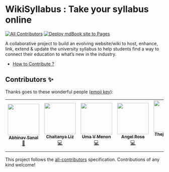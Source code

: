 # WikiSyllabus : Take your syllabus online
<!-- ALL-CONTRIBUTORS-BADGE:START - Do not remove or modify this section -->
[![All Contributors](https://img.shields.io/badge/all_contributors-7-orange.svg?style=flat-square)](#contributors-)  [![Deploy mdBook site to Pages](https://github.com/gtech-mulearn/WikiSyllabus/actions/workflows/mdbook.yml/badge.svg)](https://github.com/gtech-mulearn/WikiSyllabus/actions/workflows/mdbook.yml)
<!-- ALL-CONTRIBUTORS-BADGE:END -->
A collaborative project to build an evolving website/wiki to host, enhance, link, extend &amp; update the university syllabus to help students find a way to connect their education to what’s new in the industry.

* [How to Contribute ?](https://github.com/gtechatfg/WikiSyllabus/blob/main/CONTRIBUTING.md)

## Contributors ✨

Thanks goes to these wonderful people ([emoji key](https://allcontributors.org/docs/en/emoji-key)):

<!-- ALL-CONTRIBUTORS-LIST:START - Do not remove or modify this section -->
<!-- prettier-ignore-start -->
<!-- markdownlint-disable -->
<table>
  <tr>
    <td align="center"><a href="https://github.com/AbhinavSanal"><img src="https://avatars.githubusercontent.com/u/112882054?v=4?s=100" width="100px;" alt="" /><br /><sub><b>Abhinav Sanal</b></sub></a><br /><a href="https://github.com/gtech-mulearn/WikiSyllabus/commits?author=AbhinavSanal" title="Documentation">📖</a></td>
    <td align="center"><a href="https://github.com/CLiz17"><img src="https://avatars.githubusercontent.com/u/68838221?v=4?s=100" width="100px;" alt=""/><br /><sub><b>Chaitanya Liz</b></sub></a><br /><a href="https://github.com/gtechatfg/WikiSyllabus/commits?author=CLiz17" title="Code">💻</a></td>
    <td align="center"><a href="https://github.com/umavm"><img src="https://avatars.githubusercontent.com/u/80395383?v=4?s=100" width="100px;" alt=""/><br /><sub><b>Uma V Menon</b></sub></a><br /><a href="https://github.com/gtechatfg/WikiSyllabus/commits?author=umavm" title="Code">💻</a></td>
    <td align="center"><a href="https://github.com/Angelrose19"><img src="https://avatars.githubusercontent.com/u/84169295?v=4?s=100" width="100px;" alt=""/><br /><sub><b>Angel Rose</b></sub></a><br /><a href="https://github.com/gtechatfg/WikiSyllabus/commits?author=Angelrose19" title="Code">💻</a></td>
    <td align="center"><a href="https://github.com/ThejasKiranPS"><img src="https://avatars.githubusercontent.com/u/30928792?v=4?s=100" width="100px;" alt=""/><br /><sub><b>Thejas Kiran P S</b></sub></a><br /><a href="https://github.com/gtechatfg/WikiSyllabus/commits?author=ThejasKiranPS" title="Code">💻</a></td>
    <td align="center"><a href="https://github.com/IRJ2"><img src="https://avatars.githubusercontent.com/u/80707395?v=4?s=100" width="100px;" alt=""/><br /><sub><b>Irene Rose Johnson</b></sub></a><br /><a href="https://github.com/gtechatfg/WikiSyllabus/commits?author=IRJ2" title="Documentation">📖</a></td>
    <td align="center"><a href="https://aravinds-arv.github.io/"><img src="https://avatars.githubusercontent.com/u/78845005?v=4?s=100" width="100px;" alt=""/><br /><sub><b>Aravind S</b></sub></a><br /><a href="https://github.com/gtechatfg/WikiSyllabus/commits?author=aravinds-arv" title="Documentation">📖</a></td>
    <td align="center"><a href="https://github.com/milandeepak"><img src="https://avatars.githubusercontent.com/u/71485068?v=4?s=100" width="100px;" alt=""/><br /><sub><b>milandeepak</b></sub></a><br /><a href="#question-milandeepak" title="Answering Questions">💬</a> <a href="https://github.com/gtechatfg/WikiSyllabus/commits?author=milandeepak" title="Documentation">📖</a></td>
    <td align="center"><a href="https://github.com/athul-2003"><img src="https://avatars.githubusercontent.com/u/128019369?s=400&u=51428c2c08488fb516f81735e347846f1fd34b34&v=4" width="100px;" alt=""/><br /><sub><b>H Athulkrishnan</b></sub></a><br /><a href="https://github.com/athul-2003/WikiSyllabus/commit/4ffba6a76a986a705aec1f07243ff0e923de4bae" title="Documentation">📖</a></td>
  </tr>
</table>

<!-- markdownlint-restore -->
<!-- prettier-ignore-end -->

<!-- ALL-CONTRIBUTORS-LIST:END -->

This project follows the [all-contributors](https://github.com/all-contributors/all-contributors) specification. Contributions of any kind welcome!
